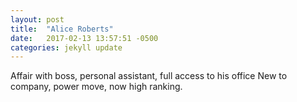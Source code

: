 ```yaml
---
layout: post
title:  "Alice Roberts"
date:   2017-02-13 13:57:51 -0500
categories: jekyll update
---
```

Affair with boss, personal assistant, full access to his office
New to company, power move, now high ranking.
